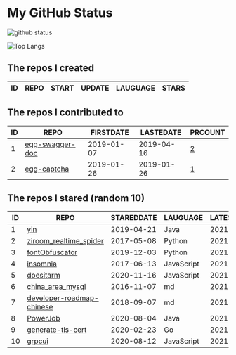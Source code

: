 # My GitHub Status

<img src="https://github-readme-stats-1.yihong0618.vercel.app/api?username=jc-lathander&show_icons=true&&&hide_title=true&count_private=true" alt="github status" />

![Top Langs](https://github-readme-stats-1.yihong0618.vercel.app/api/top-langs/?username=jc-lathander&layout=compact)

<!--START_SECTION:my_github-->
## The repos I created
| ID | REPO | START | UPDATE | LAUGUAGE | STARS |
|----|------|-------|--------|----------|-------|

## The repos I contributed to
| ID |                                REPO                                | FIRSTDATE  | LASTEDATE  |                                          PRCOUNT                                           |
|----|--------------------------------------------------------------------|------------|------------|--------------------------------------------------------------------------------------------|
|  1 | [egg-swagger-doc](https://github.com/Yanshijie-EL/egg-swagger-doc) | 2019-01-07 | 2019-04-16 | [2](https://github.com/Yanshijie-EL/egg-swagger-doc/pulls?q=is%3Apr+author%3Ajc-lathander) |
|  2 | [egg-captcha](https://github.com/Raoul1996/egg-captcha)            | 2019-01-26 | 2019-01-26 | [1](https://github.com/Raoul1996/egg-captcha/pulls?q=is%3Apr+author%3Ajc-lathander)        |

## The repos I stared (random 10)
| ID |                                        REPO                                        | STAREDDATE |  LAUGUAGE  | LATESTUPDATE |
|----|------------------------------------------------------------------------------------|------------|------------|--------------|
|  1 | [yin](https://github.com/0x55aa/yin)                                               | 2019-04-21 | Java       | 2021-08-15   |
|  2 | [ziroom_realtime_spider](https://github.com/facert/ziroom_realtime_spider)         | 2017-05-08 | Python     | 2021-07-27   |
|  3 | [fontObfuscator](https://github.com/solarhell/fontObfuscator)                      | 2019-12-03 | Python     | 2021-08-31   |
|  4 | [insomnia](https://github.com/Kong/insomnia)                                       | 2017-06-13 | JavaScript | 2021-09-04   |
|  5 | [doesitarm](https://github.com/ThatGuySam/doesitarm)                               | 2020-11-16 | JavaScript | 2021-09-04   |
|  6 | [china_area_mysql](https://github.com/kakuilan/china_area_mysql)                   | 2016-11-07 | md         | 2021-09-04   |
|  7 | [developer-roadmap-chinese](https://github.com/goodjack/developer-roadmap-chinese) | 2018-09-07 | md         | 2021-09-04   |
|  8 | [PowerJob](https://github.com/PowerJob/PowerJob)                                   | 2020-08-04 | Java       | 2021-09-04   |
|  9 | [generate-tls-cert](https://github.com/Shyp/generate-tls-cert)                     | 2020-02-23 | Go         | 2021-07-03   |
| 10 | [grpcui](https://github.com/fullstorydev/grpcui)                                   | 2020-08-12 | JavaScript | 2021-09-04   |

<!--END_SECTION:my_github-->
